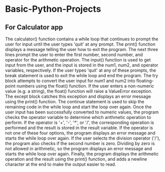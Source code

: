 # Basic-Python-Projects

## For Calculator app 
The calculator() function contains a while loop that continues to prompt the user for input until the user types 'quit' at any prompt. The print() function displays a message telling the user how to exit the program.
The next three lines prompt the user to enter the first number, second number, and operator for the arithmetic operation. The input() function is used to get input from the user, and the input is stored in the num1, num2, and operator variables, respectively. If the user types 'quit' at any of these prompts, the break statement is used to exit the while loop and end the program.
The try block attempts to convert the user input for num1 and num2 into floating-point numbers using the float() function. If the user enters a non-numeric value (e.g. a string), the float() function will raise a ValueError exception. The except block catches this exception and displays an error message using the print() function. The continue statement is used to skip the remaining code in the while loop and start the loop over again.
Once the user input has been successfully converted to numeric values, the program checks the operator variable to determine which arithmetic operation to perform. If the operator is '+', '-', '*', or '/', the corresponding operation is performed and the result is stored in the result variable. If the operator is not one of these four options, the program displays an error message and starts the while loop over again.
If the user selects the division operator ('/'), the program also checks if the second number is zero. Dividing by zero is not allowed in arithmetic, so the program displays an error message and starts the while loop over again.
Finally, the program displays the arithmetic operation and the result using the print() function, and adds a newline character at the end to make the output easier to read.
